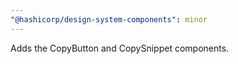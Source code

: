 ```yaml
---
"@hashicorp/design-system-components": minor
---
```


Adds the CopyButton and CopySnippet components.
